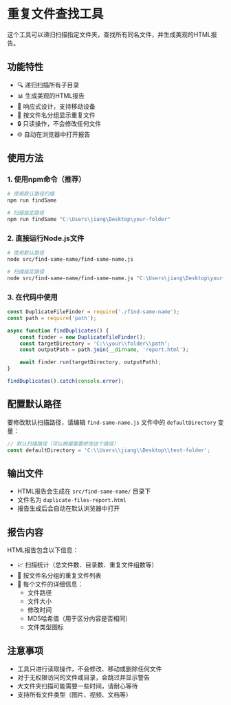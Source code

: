 # 重复文件查找工具

这个工具可以递归扫描指定文件夹，查找所有同名文件，并生成美观的HTML报告。

## 功能特性

- 🔍 递归扫描所有子目录
- 📊 生成美观的HTML报告
- 🎨 响应式设计，支持移动设备
- 📁 按文件名分组显示重复文件
- 🔒 只读操作，不会修改任何文件
- 🌐 自动在浏览器中打开报告

## 使用方法

### 1. 使用npm命令（推荐）

```bash
# 使用默认路径扫描
npm run findSame

# 扫描指定路径
npm run findSame "C:\Users\jiang\Desktop\your-folder"
```

### 2. 直接运行Node.js文件

```bash
# 使用默认路径
node src/find-same-name/find-same-name.js

# 扫描指定路径
node src/find-same-name/find-same-name.js "C:\Users\jiang\Desktop\your-folder"
```

### 3. 在代码中使用

```javascript
const DuplicateFileFinder = require('./find-same-name');
const path = require('path');

async function findDuplicates() {
    const finder = new DuplicateFileFinder();
    const targetDirectory = 'C:\\your\\folder\\path';
    const outputPath = path.join(__dirname, 'report.html');

    await finder.run(targetDirectory, outputPath);
}

findDuplicates().catch(console.error);
```

## 配置默认路径

要修改默认扫描路径，请编辑 `find-same-name.js` 文件中的 `defaultDirectory` 变量：

```javascript
// 默认扫描路径（可以根据需要修改这个路径）
const defaultDirectory = 'C:\\Users\\jiang\\Desktop\\test-folder';
```

## 输出文件

- HTML报告会生成在 `src/find-same-name/` 目录下
- 文件名为 `duplicate-files-report.html`
- 报告生成后会自动在默认浏览器中打开

## 报告内容

HTML报告包含以下信息：

- 📈 扫描统计（总文件数、目录数、重复文件组数等）
- 📁 按文件名分组的重复文件列表
- 📄 每个文件的详细信息：
  - 文件路径
  - 文件大小
  - 修改时间
  - MD5哈希值（用于区分内容是否相同）
  - 文件类型图标

## 注意事项

- 工具只进行读取操作，不会修改、移动或删除任何文件
- 对于无权限访问的文件或目录，会跳过并显示警告
- 大文件夹扫描可能需要一些时间，请耐心等待
- 支持所有文件类型（图片、视频、文档等）